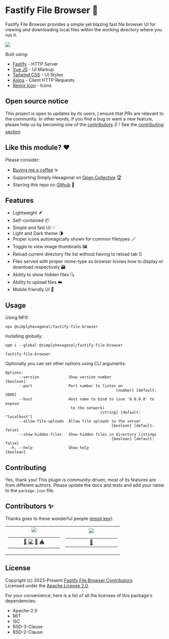 # Fastify File Browser 📂

Fastify File Browser provides a simple yet blazing fast file browser UI for viewing and downloading
local files within the working directory where you run it.

![](https://raw.githubusercontent.com/simplyhexagonal/fastify-file-browser/main/demo.gif)

Built using:

- [Fastify](https://www.fastify.io/) - HTTP Server
- [Vue JS](https://vuejs.org/) - UI Markup
- [Tailwind CSS](https://tailwindcss.com/) - UI Styles
- [Axios](https://axios-http.com/) - Client HTTP Requests
- [Remix Icon](https://remixicon.com/) - Icons

## Open source notice

This project is open to updates by its users, [I](https://github.com/jeanlescure) ensure that PRs are relevant to the community.
In other words, if you find a bug or want a new feature, please help us by becoming one of the
[contributors](#contributors-) ✌️ ! See the [contributing section](#contributing)

## Like this module? ❤

Please consider:

- [Buying me a coffee](https://www.buymeacoffee.com/jeanlescure) ☕
- Supporting Simply Hexagonal on [Open Collective](https://opencollective.com/simplyhexagonal) 🏆
- Starring this repo on [Github](https://github.com/simplyhexagonal/fastify-file-browser) 🌟

## Features

- Lightweight 🪶
- Self-contained 📦
- Simple and fast UI ✨
- Light and Dark theme 🌗
- Proper icons automagically shown for common filetypes 🪄
- Toggle to view image thumbnails 🖼️
- Reload current directory file list without having to reload tab 🔃
- Files served with proper mime-type so browser knows how to display or download respectively 🗃️
- Ability to show hidden files 🔍
- Ability to upload files ☁️
- Mobile friendly UI 📱

## Usage

Using NPX:

```
npx @simplyhexagonal/fastify-file-browser
```

Installing globally:

```
npm i --global @simplyhexagonal/fastify-file-browser
```

```
fastify-file-browser
```

Optionally you can set other options using CLI arguments:

```
Options:
      --version             Show version number                 [boolean]
      --port                Port number to listen on
                                                 [number] [default: 3000]
      --host                Host name to bind to (use '0.0.0.0' to expose
                             to the network)
                                          [string] [default: "localhost"]
      --allow-file-uploads  Allow file uploads to the server
                                               [boolean] [default: false]
      --show-hidden-files   Show hidden files in directory listings
                                               [boolean] [default: false]
  -h, --help                Show help                           [boolean]
```

## Contributing

Yes, thank you! This plugin is community-driven, most of its features are from different authors.
Please update the docs and tests and add your name to the `package.json` file.

## Contributors ✨

Thanks goes to these wonderful people ([emoji key](https://allcontributors.org/docs/en/emoji-key)):

<!-- ALL-CONTRIBUTORS-LIST:START - Do not remove or modify this section -->
<!-- prettier-ignore-start -->
<!-- markdownlint-disable -->
<table>
  <tr>
    <td align="center"><a href="https://jeanlescure.cr"><img src="https://shortunique.id/assets/contributors/jeanlescure.svg" /></a><table><tbody><tr><td width="150" align="center"><a href="#maintenance-jeanlescure" title="Maintenance">🚧</a> <a href="https://github.com/jeanlescure/short-unique-id/commits?author=jeanlescure" title="Code">💻</a> <a href="https://github.com/jeanlescure/short-unique-id/commits?author=jeanlescure" title="Documentation">📖</a> <a href="https://github.com/jeanlescure/short-unique-id/commits?author=jeanlescure" title="Tests">⚠️</a></td></tr></tbody></table></td>
    <td align="center"><a href="https://dianalu.design"><img src="https://shortunique.id/assets/contributors/dilescure.svg" /></a><table><tbody><tr><td width="150" align="center"><a href="https://github.com/jeanlescure/short_uuid/commits?author=DiLescure" title="User Testing">📓</a></td></tr></tbody></table></td>
  </tr>
</table>
<!-- markdownlint-enable -->
<!-- prettier-ignore-end -->
<!-- ALL-CONTRIBUTORS-LIST:END -->

## License

Copyright (c) 2023-Present [Fastify File Browser Contributors](https://github.com/simplyhexagonal/fastify-file-browser/#contributors-).<br/>
Licensed under the [Apache License 2.0](https://www.apache.org/licenses/LICENSE-2.0).

For your convenience, here is a list of all the licenses of this package's dependencies:

- Apache-2.0
- MIT
- ISC
- BSD-3-Clause
- BSD-2-Clause

